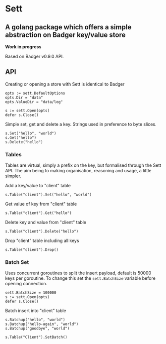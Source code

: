 # Sett

## A golang package which offers a simple abstraction on Badger key/value store

**Work in progress**

Based on Badger v0.9.0 API. 

## API 

Creating or opening a store with Sett is identical to Badger

```
opts := sett.DefaultOptions
opts.Dir = "data"
opts.ValueDir = "data/log"

s := sett.Open(opts)
defer s.Close()
```

Simple set, get and delete a key. Strings used in preference to byte slices. 

```
s.Set("hello", "world")
s.Get("hello")
s.Delete("hello")
```

### Tables

Tables are virtual, simply a prefix on the key, but formalised through the Sett API. The aim being to making organisation, reasoning and usage, a little simpler.

Add a key/value to "client" table

```
s.Table("client").Set("hello", "world")
```

Get value of key from "client" table

```
s.Table("client").Get("hello")
```

Delete key and value from "client" table

```
s.Table("client").Delete("hello")
```

Drop "client" table including all keys

```
s.Table("client").Drop()
```

### Batch Set

Uses concurrent goroutines to split the insert payload, default is 50000 keys per goroutine. To change this set the `sett.BatchSize` variable before opening connection.

```
sett.BatchSize = 100000
s := sett.Open(opts)
defer s.Close()
```

Batch insert into "client" table

```
s.Batchup("hello", "world")
s.Batchup("hello-again", "world")
s.Batchup("goodbye", "world")

s.Table("Client").SetBatch()
```
